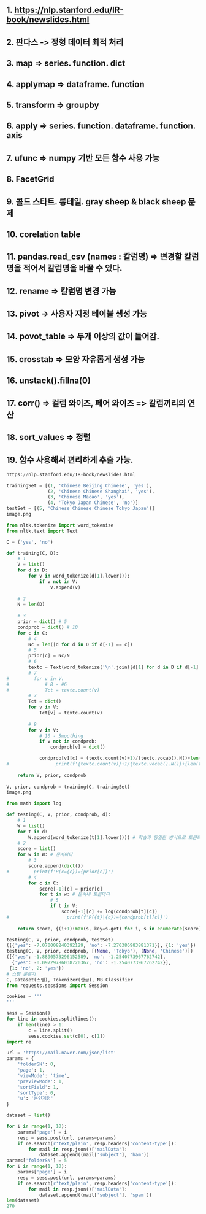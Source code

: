 ## 1. https://nlp.stanford.edu/IR-book/newslides.html

## 2. 판다스 -> 정형 데이터 최적 처리

## 3. map => series. function. dict

## 4. applymap => dataframe. function

## 5. transform => groupby

## 6. apply => series. function. dataframe. function. axis

## 7. ufunc => numpy 기반 모든 함수 사용 가능

## 8. FacetGrid

## 9. 콜드 스타트. 롱테일. gray sheep & black sheep 문제

## 10. corelation table

## 11. pandas.read_csv (names : 칼럼명) => 변경할 칼럼명을 적어서 칼럼명을 바꿀 수 있다.

## 12. rename => 칼럼명 변경 가능

## 13. pivot -> 사용자 지정 테이블 생성 가능

## 14. povot_table => 두개 이상의 값이 들어감. 

## 15. crosstab => 모양 자유롭게 생성 가능

## 16. unstack().fillna(0)

## 17. corr() => 컬럼 와이즈, 페어 와이즈 => 칼럼끼리의 연산

## 18. sort_values => 정렬

## 19. 함수 사용해서 편리하게 추출 가능.

```python
https://nlp.stanford.edu/IR-book/newslides.html

trainingSet = [(1, 'Chinese Beijing Chinese', 'yes'),
               (2, 'Chinese Chinese Shanghai', 'yes'),
               (3, 'Chinese Macao', 'yes'),
               (4, 'Tokyo Japan Chinese', 'no')]
testSet = [(5, 'Chinese Chinese Chinese Tokyo Japan')]
image.png

from nltk.tokenize import word_tokenize
from nltk.text import Text

C = ('yes', 'no')

def training(C, D):
    # 1
    V = list()
    for d in D:
        for v in word_tokenize(d[1].lower()):
            if v not in V:
                V.append(v)
    
    # 2
    N = len(D)
    
    # 3
    prior = dict() # 5
    condprob = dict() # 10
    for c in C:
        # 4
        Nc = len([d for d in D if d[-1] == c])
        # 5
        prior[c] = Nc/N
        # 6
        textc = Text(word_tokenize('\n'.join([d[1] for d in D if d[-1] == c]).lower()))
        # 7
#         for v in V:
#             # 8 - #6
#             Tct = textc.count(v)
        # 7
        Tct = dict()
        for v in V:
            Tct[v] = textc.count(v)
            
        # 9
        for v in V:
            # 10 - Smoothing
            if v not in condprob:
                condprob[v] = dict()

            condprob[v][c] = (textc.count(v)+1)/(textc.vocab().N()+len(V))
#                 print(f'{textc.count(v)}+1/{textc.vocab().N()}+{len(V)}')
            
    return V, prior, condprob
    
V, prior, condprob = training(C, trainingSet)
image.png

from math import log

def testing(C, V, prior, condprob, d):
    # 1
    W = list()
    for t in d:
        W.append(word_tokenize(t[1].lower())) # 학습과 동일한 방식으로 토큰화
    # 2 
    score = list()
    for w in W: # 문서마다
        # 3
        score.append(dict())
#         print(f'P(c={c})={prior[c]}')
        # 4
        for c in C:
            score[-1][c] = prior[c]
            for t in w: # 문서내 토큰마다
                # 5
                if t in V:
                    score[-1][c] += log(condprob[t][c])
#                     print(f'P({t}|{c})={condprob[t][c]}')
                    
    return score, {(i+1):max(s, key=s.get) for i, s in enumerate(score)}

testing(C, V, prior, condprob, testSet)
([{'yes': -7.070008240392129, 'no': -7.270386983881371}], {1: 'yes'})
testing(C, V, prior, condprob, [(None, 'Tokyo'), (None, 'Chinese')])
([{'yes': -1.8890573296152589, 'no': -1.2540773967762742},
  {'yes': -0.09729786038720367, 'no': -1.2540773967762742}],
 {1: 'no', 2: 'yes'})
# 스팸 분류기
C, Dataset(스팸), Tokenizer(한글), NB Classifier
from requests.sessions import Session

cookies = '''
'''

sess = Session()
for line in cookies.splitlines():
    if len(line) > 1:
        c = line.split()
        sess.cookies.set(c[0], c[1])
import re

url = 'https://mail.naver.com/json/list'
params = {
    'folderSN': 0,
    'page': 1,
    'viewMode': 'time',
    'previewMode': 1,
    'sortField': 1,
    'sortType': 0,
    'u': '본인계정'
}

dataset = list()

for i in range(1, 10):
    params['page'] = i
    resp = sess.post(url, params=params)
    if re.search(r'text/plain', resp.headers['content-type']):
        for mail in resp.json()['mailData']:
            dataset.append((mail['subject'], 'ham'))
params['folderSN'] = 5
for i in range(1, 10):
    params['page'] = i
    resp = sess.post(url, params=params)
    if re.search(r'text/plain', resp.headers['content-type']):
        for mail in resp.json()['mailData']:
            dataset.append((mail['subject'], 'spam'))
len(dataset)
270
```